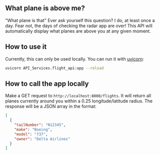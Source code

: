 ## What plane is above me?
"What plane is that" Ever ask yourself this question? I do, at least once a day. Fear not, the days of checking the radar app are over! This API will automatically display what planes are above you at any given moment.

## How to use it
Currently, this can only be used locally. You can run it with [uvicorn](https://www.uvicorn.org/):

```bash
uvicorn API_Services.flight_api:app --reload
```

## How to call the app locally
Make a GET request to `http://localhost:8000/flights`. It will return all planes currently around you within a 0.25 longitude/latitude radius. The response will be a JSON array in the format:

```json
[
  {
    "tailNumber": "N12345",
    "make": "Boeing",
    "model": "737",
    "owner": "Delta Airlines"
  }
]
```

